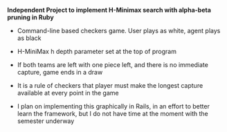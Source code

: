 __Independent Project to implement H-Minimax search with alpha-beta pruning in Ruby__
* Command-line based checkers game. User plays as white, agent plays as black
* H-MiniMax h depth parameter set at the top of program
* If both teams are left with one piece left, and there is no immediate capture, game ends in a draw
* It is a rule of checkers that player must make the longest capture available at every point in the game

* I plan on implementing this graphically in Rails, in an effort to better learn the framework, but I do not have time at the moment with the semester underway
